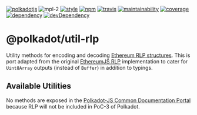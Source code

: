 [![polkadotjs](https://img.shields.io/badge/polkadot-js-orange.svg?style=flat-square)](https://polkadot.js.org)
![mpl-2](https://img.shields.io/badge/license-MPL-lightgrey.svg?style=flat-square)
[![style](https://img.shields.io/badge/code%20style-semistandard-lightgrey.svg?style=flat-square)](https://github.com/Flet/semistandard)
[![npm](https://img.shields.io/npm/v/@polkadot/util-rlp.svg?style=flat-square)](https://www.npmjs.com/package/@polkadot/util-rlp)
[![travis](https://img.shields.io/travis/polkadot-js/common.svg?style=flat-square)](https://travis-ci.org/polkadot-js/common)
[![maintainability](https://img.shields.io/codeclimate/maintainability/polkadot-js/common.svg?style=flat-square)](https://codeclimate.com/github/polkadot-js/common/maintainability)
[![coverage](https://img.shields.io/coveralls/polkadot-js/common.svg?style=flat-square)](https://coveralls.io/github/polkadot-js/common?branch=master)
[![dependency](https://david-dm.org/polkadot-js/common.svg?style=flat-square&path=packages/util-rlp)](https://david-dm.org/polkadot-js/common?path=packages/util-rlp)
[![devDependency](https://david-dm.org/polkadot-js/common/dev-status.svg?style=flat-square&path=packages/util-rlp)](https://david-dm.org/polkadot-js/common?path=packages/util-rlp#info=devDependencies)

# @polkadot/util-rlp

Utility methods for encoding and decoding [Ethereum RLP structures](https://github.com/ethereum/wiki/wiki/%5BEnglish%5D-RLP). This is port adapted from the original [EthereumJS RLP](https://github.com/ethereumjs/rlp/blob/0ce09db81fc303fcee593f7cc094ba44015f9b92/index.js) implementation to cater for `Uint8Array` outputs (instead of `Buffer`) in addition to typings.

## Available Utilities

No methods are exposed in the [Polkadot-JS Common Documentation Portal](https://polkadot.js.org/api/common/util-rlp/) because RLP will not be included in PoC-3 of Polkadot.
